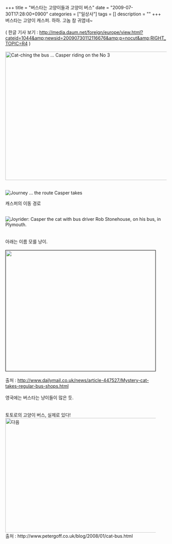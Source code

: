 +++
title = "버스타는 고양이들과 고양이 버스"
date = "2009-07-30T17:28:00+0900"
categories = ["일상사"]
tags = []
description = ""
+++
<span class="copyright_entry" style="display:block;" title="버스타는 고양이들과 고양이 버스@@**@@http://shed.egloos.com/1933719"></span>버스타는 고양이 캐스퍼. 하하. 고놈 참 귀엽네~
<br>
<br>( 한글 기사 보기 : 
<a href="http://media.daum.net/foreign/europe/view.html?cateid=1044&amp;newsid=20090730112116676&amp;p=nocut&amp;RIGHT_TOPIC=R4">http://media.daum.net/foreign/europe/view.html?cateid=1044&amp;newsid=20090730112116676&amp;p=nocut&amp;RIGHT_TOPIC=R4</a> )
<br>
<br>
<img src="/attachment/1933719_1.jpg" alt="Cat-ching the bus ... Casper riding on the No 3" width="682" height="400">
<br>
<br>
<div style="width: 380px;" class=" margin-top-5 margin-right-10 padding-bottom-5 float-left">
 <img src="/attachment/1933719_2.jpg" alt="Journey ... the route Casper takes" title="Journey ... the route Casper takes" border="0">
 <div class="text-center">
  <p class="small bold">캐스퍼의 이동 경로<br></p>
 </div>
</div>
<br>
<img src="/attachment/1933719_3.jpg" id="MainImage" alt="Joyrider: Casper the cat with bus driver Rob Stonehouse, on his bus, in Plymouth. " title="Joyrider: Casper the cat with bus driver Rob Stonehouse, on his bus, in Plymouth. ">
<br>
<br>
<br>아래는 이름 모를 냥이.
<br>
<br>
<div id="ArtContentImgBodyC" style="width: 470px;">
 <img src="/attachment/1933719_4.jpg" alt="" border="1" width="468" height="376">
 <br>
 <br>출처 : 
 <a href="http://www.dailymail.co.uk/news/article-447527/Mystery-cat-takes-regular-bus-shops.html">http://www.dailymail.co.uk/news/article-447527/Mystery-cat-takes-regular-bus-shops.html</a>
 <br>
 <br>영국에는 버스타는 냥이들이 많은 듯.
 <br>
 <br>
 <br>토토로의 고양이 버스, 실제로 있다!
 <br>
 <img style="width: 480px; height: 357px;" src="/attachment/1933719_5.jpg" id="imgb" title="다음"> 출처 : http://www.petergoff.co.uk/blog/2008/01/cat-bus.html
 <br>
</div> 
<!--
       <rdf:RDF xmlns:rdf="http://www.w3.org/1999/02/22-rdf-syntax-ns#"
		    xmlns:dc="http://purl.org/dc/elements/1.1/"
		    xmlns:trackback="http://madskills.com/public/xml/rss/module/trackback/">
       <rdf:Description
	        rdf:about="http://shed.egloos.com/1933719"
	        dc:identifier="http://shed.egloos.com/1933719"
	        dc:title="버스타는 고양이들과 고양이 버스"
	        trackback:ping="http://shed.egloos.com/tb/1933719"/>
       </rdf:RDF>
       -->

<ul></ul>